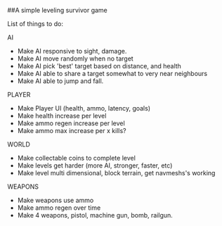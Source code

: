 ##A simple leveling survivor game

List of things to do:

AI
* Make AI responsive to sight, damage.
* Make AI move randomly when no target
* Make AI pick 'best' target based on distance, and health
* Make AI able to share a target somewhat to very near neighbours
* Make AI able to jump and fall.


PLAYER
* Make Player UI (health, ammo, latency, goals)
* Make health increase per level
* Make ammo regen increase per level
* Make ammo max increase per x kills?


WORLD
* Make collectable coins to complete level
* Make levels get harder (more AI, stronger, faster, etc)
* Make level multi dimensional, block terrain, get navmeshs's working

WEAPONS
* Make weapons use ammo
* Make ammo regen over time
* Make 4 weapons, pistol, machine gun, bomb, railgun.


